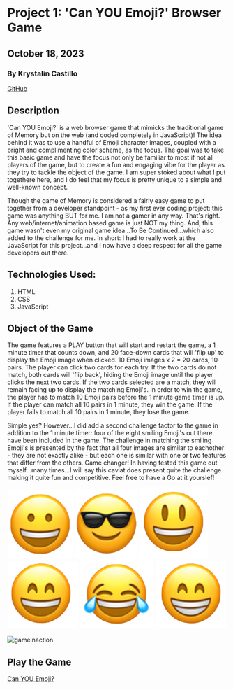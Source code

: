 # Project 1: 'Can YOU Emoji?' Browser Game

## October 18, 2023

### By Krystalin Castillo

[GitHub](https://github.com/KfromtheChi)

## Description
'Can YOU Emoji?' is a web browser game that mimicks the traditional game of Memory but on the web (and coded completely in JavaScript)!  The idea behind it was to use a handful of Emoji character images, coupled with a bright and complimenting color scheme, as the focus.  The goal was to take this basic game and have the focus not only be familiar to most if not all players of the game, but to create a fun and engaging vibe for the player as they try to tackle the object of the game.  I am super stoked about what I put togethere here, and I do feel that my focus is pretty unique to a simple and well-known concept.

Though the game of Memory is considered a fairly easy game to put together from a developer standpoint - as my first ever coding project: this game was anything BUT for me.  I am not a gamer in any way.  That's right.  Any web/internet/animation based game is just NOT my thing.  And, this game wasn't even my original game idea...To Be Continued...which also added to the challenge for me.  In short: I had to really work at the JavaScript for this project...and I now have a deep respect for all the game developers out there.

## Technologies Used:
1. HTML
2. CSS
3. JavaScript

## Object of the Game
The game features a PLAY button that will start and restart the game, a 1 minute timer that counts down, and 20 face-down cards that will 'flip up' to display the Emoji image when clicked.  10 Emoji images x 2 = 20 cards, 10 pairs.  The player can click two cards for each try.  If the two cards do not match, both cards will 'flip back', hiding the Emoji image until the player clicks the next two cards.  If the two cards selected are a match, they will remain facing up to display the matching Emoji's. In order to win the game, the player has to match 10 Emoji pairs before the 1 minute game timer is up.  If the player can match all 10 pairs in 1 minute, they win the game.  If the player fails to match all 10 pairs in 1 minute, they lose the game.

Simple yes?  However...I did add a second challenge factor to the game in addition to the 1 minute timer: four of the eight smiling Emoji's out there have been included in the game.  The challenge in matching the smiling Emoji's is presented by the fact that all four images are similar to eachother - they are not exactly alike - but each one is similar with one or two features that differ from the others.  Game changer!  In having tested this game out myself...many times...I will say this caviat does present quite the challenge making it quite fun and competitive.  Feel free to have a Go at it yourslef!

![Smile1](https://github.com/KfromtheChi/browserGame/blob/main/assets/smile1.png) ![Cool](https://github.com/KfromtheChi/browserGame/blob/main/assets/cool.png) ![Smile2](https://github.com/KfromtheChi/browserGame/blob/main/assets/smile2.png) ![Smile3](https://github.com/KfromtheChi/browserGame/blob/main/assets/smile3.png) ![Laugh](https://github.com/KfromtheChi/browserGame/blob/main/assets/laugh.png) ![Smile4](https://github.com/KfromtheChi/browserGame/blob/main/assets/smile4.png)


![gameinaction](https://github.com/KfromtheChi/browserGame/assets/145854969/ed37a05f-5636-4a55-b590-8164a47dbbb2)

## Play the Game
[Can YOU Emoji?](http://127.0.0.1:5500/)
